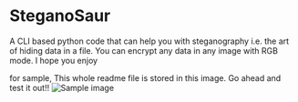 # SteganoSaur
A CLI based python code that can help you with steganography i.e. the art of hiding data in a file. You can encrypt any data in any image with RGB mode. 
I hope you enjoy

for sample, This whole readme file is stored in this image. Go ahead and test it out!!
![Sample image]()
